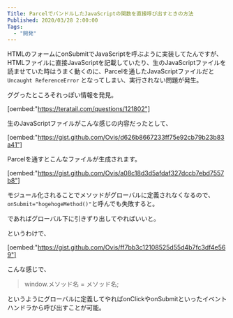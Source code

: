 ```yaml
---
Title: ParcelでバンドルしたJavaScriptの関数を直接呼び出すときの方法
Published: 2020/03/28 2:00:00
Tags:
  - "開発"
---
```

HTMLのフォームにonSubmitでJavaScriptを呼ぶように実装してたんですが、HTMLファイルに直接JavaScriptを記載していたり、生のJavaScriptファイルを読ませていた時はうまく動くのに、Parcelを通したJavaScriptファイルだと `Uncaught ReferenceError` となってしまい、実行されない問題が発生。  

ググったところそれっぽい情報を発見。  

<!-- more -->

[oembed:"https://teratail.com/questions/121802"]

生のJavaScriptファイルがこんな感じの内容だったとして、

[oembed:"https://gist.github.com/Ovis/d626b8667233ff75e92cb79b23b83a41"]

Parcelを通すとこんなファイルが生成されます。

[oembed:"https://gist.github.com/Ovis/a08c18d3d5afdaf327dccb7ebd7557b8"]

モジュール化されることでメソッドがグローバルに定義されなくなるので、`onSubmit="hogehogeMethod()"`と呼んでも失敗すると。  

であればグローバル下に引きずり出してやればいいと。  

というわけで、  

[oembed:"https://gist.github.com/Ovis/ff7bb3c12108525d55d4b7fc3df4e569"]

こんな感じで、 
> window.メソッド名 = メソッド名;

というようにグローバルに定義してやればonClickやonSubmitといったイベントハンドラから呼び出すことが可能。  

